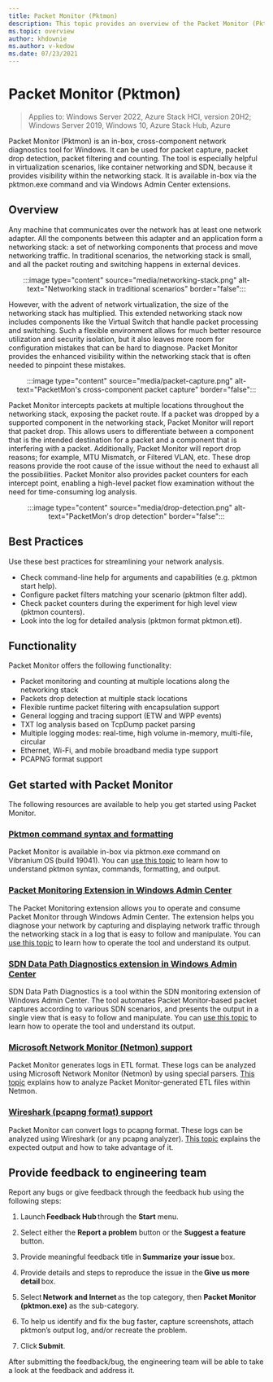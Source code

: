 ```yaml
---
title: Packet Monitor (Pktmon) 
description: This topic provides an overview of the Packet Monitor (Pktmon) network diagnostics tool.
ms.topic: overview
author: khdownie
ms.author: v-kedow
ms.date: 07/23/2021
---
```


# Packet Monitor \(Pktmon\)

>Applies to: Windows Server 2022, Azure Stack HCI, version 20H2; Windows Server 2019, Windows 10, Azure Stack Hub, Azure

Packet Monitor (Pktmon) is an in-box, cross-component network diagnostics tool for Windows. It can be used for packet capture, packet drop detection, packet filtering and counting. The tool is especially helpful in virtualization scenarios, like container networking and SDN, because it provides visibility within the networking stack. It is available in-box via the pktmon.exe command and via Windows Admin Center extensions.

## Overview

Any machine that communicates over the network has at least one network adapter. All the components between this adapter and an application form a networking stack: a set of networking components that process and move networking traffic. In traditional scenarios, the networking stack is small, and all the packet routing and switching happens in external devices.

<center>

:::image type="content" source="media/networking-stack.png" alt-text="Networking stack in traditional scenarios" border="false":::

</center>

However, with the advent of network virtualization, the size of the networking stack has multiplied. This extended networking stack now includes components like the Virtual Switch that handle packet processing and switching. Such a flexible environment allows for much better resource utilization and security isolation, but it also leaves more room for configuration mistakes that can be hard to diagnose. Packet Monitor provides the enhanced visibility within the networking stack that is often needed to pinpoint these mistakes.

<center>

:::image type="content" source="media/packet-capture.png" alt-text="PacketMon's cross-component packet capture" border="false":::

</center>

Packet Monitor intercepts packets at multiple locations throughout the networking stack, exposing the packet route. If a packet was dropped by a supported component in the networking stack, Packet Monitor will report that packet drop. This allows users to differentiate between a component that is the intended destination for a packet and a component that is interfering with a packet. Additionally, Packet Monitor will report drop reasons; for example, MTU Mismatch, or Filtered VLAN, etc. These drop reasons provide the root cause of the issue without the need to exhaust all the possibilities. Packet Monitor also provides packet counters for each intercept point, enabling a high-level packet flow examination without the need for time-consuming log analysis.

<center>

:::image type="content" source="media/drop-detection.png" alt-text="PacketMon's drop detection" border="false":::

</center>

## Best Practices

Use these best practices for streamlining your network analysis.

- Check command-line help for arguments and capabilities (e.g. pktmon start help).
- Configure packet filters matching your scenario (pktmon filter add).
- Check packet counters during the experiment for high level view (pktmon counters).
- Look into the log for detailed analysis (pktmon format pktmon.etl).

## Functionality

Packet Monitor offers the following functionality:

- Packet monitoring and counting at multiple locations along the networking stack
- Packets drop detection at multiple stack locations
- Flexible runtime packet filtering with encapsulation support
- General logging and tracing support (ETW and WPP events)
- TXT log analysis based on TcpDump packet parsing
- Multiple logging modes: real-time, high volume in-memory, multi-file, circular
- Ethernet, Wi-Fi, and mobile broadband media type support
- PCAPNG format support

## Get started with Packet Monitor

The following resources are available to help you get started using Packet Monitor.

### [Pktmon command syntax and formatting](pktmon-syntax.md)

Packet Monitor is available in-box via pktmon.exe command on Vibranium OS (build 19041). You can [use this topic](pktmon-syntax.md) to learn how to understand pktmon syntax, commands, formatting, and output.

### [Packet Monitoring Extension in Windows Admin Center](pktmon-wac-extension.md)

The Packet Monitoring extension allows you to operate and consume Packet Monitor through Windows Admin Center. The extension helps you diagnose your network by capturing and displaying network traffic through the networking stack in a log that is easy to follow and manipulate. You can [use this topic](pktmon-wac-extension.md) to learn how to operate the tool and understand its output.

### [SDN Data Path Diagnostics extension in Windows Admin Center](pktmon-sdn-data-path-wac-extension.md)

SDN Data Path Diagnostics is a tool within the SDN monitoring extension of Windows Admin Center. The tool automates Packet Monitor-based packet captures according to various SDN scenarios, and presents the output in a single view that is easy to follow and manipulate. You can [use this topic](pktmon-sdn-data-path-wac-extension.md) to learn how to operate the tool and understand its output.

### [Microsoft Network Monitor (Netmon) support](pktmon-netmon-support.md)

Packet Monitor generates logs in ETL format. These logs can be analyzed using Microsoft Network Monitor (Netmon) by using special parsers. [This topic](pktmon-netmon-support.md) explains how to analyze Packet Monitor-generated ETL files within Netmon.

### [Wireshark (pcapng format) support](pktmon-pcapng-support.md)

Packet Monitor can convert logs to pcapng format. These logs can be analyzed using Wireshark (or any pcapng analyzer). [This topic](pktmon-pcapng-support.md) explains the expected output and how to take advantage of it.

## Provide feedback to engineering team

Report any bugs or give feedback through the feedback hub using the following steps:

1. Launch **Feedback Hub** through the **Start** menu.

1. Select either the **Report a problem** button or the **Suggest a feature** button.

1. Provide meaningful feedback title in **Summarize your issue** box.

1. Provide details and steps to reproduce the issue in the **Give us more detail** box.

1. Select **Network and Internet** as the top category, then **Packet Monitor (pktmon.exe)** as the sub-category.

1. To help us identify and fix the bug faster, capture screenshots, attach pktmon’s output log, and/or recreate the problem.

1. Click **Submit**.

After submitting the feedback/bug, the engineering team will be able to take a look at the feedback and address it.
